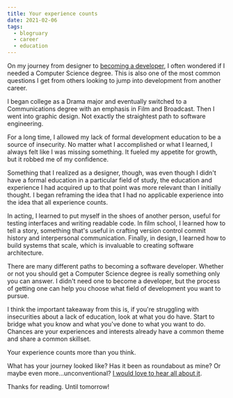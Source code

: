 ```yaml
---
title: Your experience counts
date: 2021-02-06
tags: 
  - blogruary
  - career
  - education
---
```


On my journey from designer to [becoming a developer](https://www.falldowngoboone.com/blog/on-changing-careers/), I often wondered if I needed a Computer Science degree. This is also one of the most common questions I get from others looking to jump into development from another career.

I began college as a Drama major and eventually switched to a Communications degree with an emphasis in Film and Broadcast. Then I went into graphic design. Not exactly the straightest path to software engineering.

For a long time, I allowed my lack of formal development education to be a source of insecurity. No matter what I accomplished or what I learned, I always felt like I was missing something. It fueled my appetite for growth, but it robbed me of my confidence.

Something that I realized as a designer, though, was even though I didn't have a formal education in a particular field of study, the education and experience I had acquired up to that point was more relevant than I initially thought. I began reframing the idea that I had no applicable experience into the idea that all experience counts.

In acting, I learned to put myself in the shoes of another person, useful for testing interfaces and writing readable code. In film school, I learned how to tell a story, something that's useful in crafting version control commit history and interpersonal communication. Finally, in design, I learned how to build systems that scale, which is invaluable to creating software architecture.

There are many different paths to becoming a software developer. Whether or not you should get a Computer Science degree is really something only you can answer. I didn't need one to become a developer, but the process of getting one can help you choose what field of development you want to pursue.

I think the important takeaway from this is, if you're struggling with insecurities about a lack of education, look at what you do have. Start to bridge what you know and what you've done to what you want to do. Chances are your experiences and interests already have a common theme and share a common skillset. 

Your experience counts more than you think.

What has your journey looked like? Has it been as roundabout as mine? Or maybe even more...unconventional? [I would love to hear all about it](https://twitter.com/therealboone).

Thanks for reading. Until tomorrow!